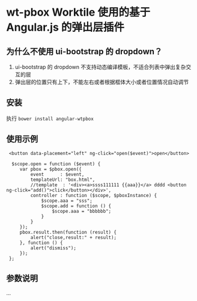 wt-pbox  Worktile 使用的基于 Angular.js 的弹出层插件
=========

## 为什么不使用 ui-bootstrap 的 dropdown？
1. ui-bootstrap 的 dropdown 不支持动态编译模板，不适合列表中弹出复杂交互的层
2. 弹出层的位置只有上下，不能左右或者根据框体大小或者位置情况自动调节


## 安装
执行 `bower install angular-wtpbox`


## 使用示例

```
 <button data-placement="left" ng-click="open($event)">open</button>

  $scope.open = function ($event) {
     var pbox = $pbox.open({
         event      : $event,
         templateUrl: "box.html",
         //template  : '<div><a>ssss111111 {{aaa}}</a> dddd <button ng-click="add()">click</button></div>',
         controller : function ($scope, $pboxInstance) {
             $scope.aaa = "sss";
             $scope.add = function () {
                 $scope.aaa = "bbbbbb";
             }
         }
     });
     pbox.result.then(function (result) {
         alert("close,result:" + result);
     }, function () {
         alert("dismiss");
     });
 };
```

## 参数说明

...
